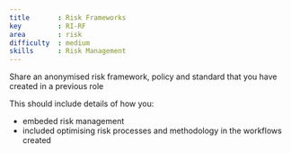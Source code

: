 ```yaml
---
title       : Risk Frameworks
key         : RI-RF
area        : risk
difficulty  : medium
skills      : Risk Management
---
```


Share an anonymised risk framework, policy and standard that you have created in a previous role

This should include details of how you:

- embeded risk management
- included optimising risk processes and methodology in the workflows created